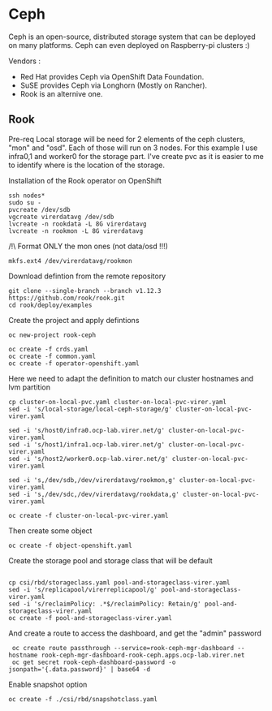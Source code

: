 # Ceph
Ceph is an open-source, distributed storage system that can be deployed on many platforms.
Ceph can even deployed on Raspberry-pi clusters :)

Vendors :
- Red Hat provides Ceph via OpenShift Data Foundation.
- SuSE provides Ceph via Longhorn (Mostly on Rancher).
- Rook is an alternive one.


## Rook

Pre-req
Local storage will be need for 2 elements of the ceph clusters, "mon" and "osd".
Each of those will run on 3 nodes.
For this example I use infra0,1 and worker0 for the storage part.
I've create pvc as it is easier to me to identify where is the location of the storage.

Installation of the Rook operator on OpenShift

```console
ssh nodes*
sudo su -
pvcreate /dev/sdb
vgcreate virerdatavg /dev/sdb
lvcreate -n rookdata -L 8G virerdatavg
lvcreate -n rookmon -L 8G virerdatavg
```

/!\ Format ONLY the mon ones (not data/osd !!!)
```
mkfs.ext4 /dev/virerdatavg/rookmon
```

Download defintion from the remote repository
```console
git clone --single-branch --branch v1.12.3 https://github.com/rook/rook.git
cd rook/deploy/examples
```

Create the project and apply defintions
```console
oc new-project rook-ceph

oc create -f crds.yaml
oc create -f common.yaml
oc create -f operator-openshift.yaml
```

Here we need to adapt the definition to match our cluster hostnames and lvm partition
```console
cp cluster-on-local-pvc.yaml cluster-on-local-pvc-virer.yaml
sed -i 's/local-storage/local-ceph-storage/g' cluster-on-local-pvc-virer.yaml

sed -i 's/host0/infra0.ocp-lab.virer.net/g' cluster-on-local-pvc-virer.yaml
sed -i 's/host1/infra1.ocp-lab.virer.net/g' cluster-on-local-pvc-virer.yaml
sed -i 's/host2/worker0.ocp-lab.virer.net/g' cluster-on-local-pvc-virer.yaml

sed -i 's,/dev/sdb,/dev/virerdatavg/rookmon,g' cluster-on-local-pvc-virer.yaml
sed -i 's,/dev/sdc,/dev/virerdatavg/rookdata,g' cluster-on-local-pvc-virer.yaml

oc create -f cluster-on-local-pvc-virer.yaml
```

Then create some object
```console
oc create -f object-openshift.yaml
```

Create the storage pool and storage class that will be default
```console

cp csi/rbd/storageclass.yaml pool-and-storageclass-virer.yaml
sed -i 's/replicapool/virerreplicapool/g' pool-and-storageclass-virer.yaml
sed -i 's/reclaimPolicy: .*$/reclaimPolicy: Retain/g' pool-and-storageclass-virer.yaml
oc create -f pool-and-storageclass-virer.yaml
```
And create a route to access the dashboard, and get the "admin" password
```console
 oc create route passthrough --service=rook-ceph-mgr-dashboard --hostname rook-ceph-mgr-dashboard-rook-ceph.apps.ocp-lab.virer.net
 oc get secret rook-ceph-dashboard-password -o jsonpath='{.data.password}' | base64 -d
```


Enable snapshot option
```console
oc create -f ./csi/rbd/snapshotclass.yaml
```
